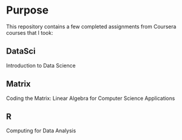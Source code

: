 Purpose 
=======
This repository contains a few completed assignments from Coursera courses that I took:

DataSci
-------
Introduction to Data Science

Matrix
------
Coding the Matrix: Linear Algebra for Computer Science Applications

R
-
Computing for Data Analysis